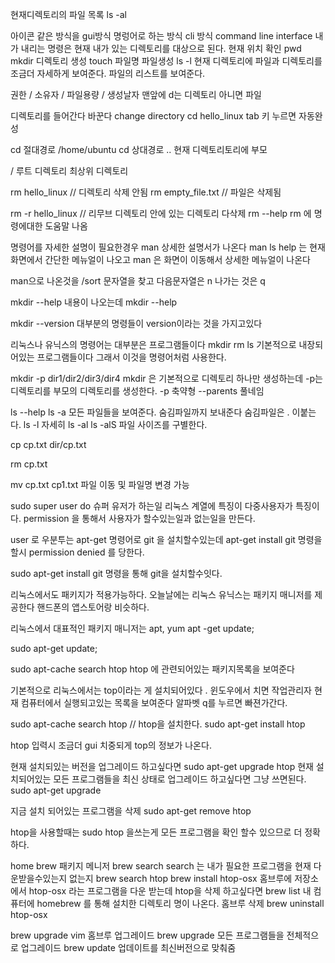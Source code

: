 현재디렉토리의 파일 목록 ls -al

아이콘 같은 방식을 gui방식 명렁어로 하는 방식 cli 방식 command line interface
내가 내리는 명령은 현재 내가 있는 디렉토리를 대상으로 된다.
현재 위치 확인 pwd
mkdir 디렉토리 생성
touch 파일명 파일생성
ls -l 현재 디렉토리에 파일과 디렉토리를 조금더 자세하게 보여준다. 파일의 리스트를 보여준다.

권한 / 소유자 / 파일용량 / 생성날자 맨앞에 d는 디렉토리 아니면 파일

디렉토리를 들어간다 바꾼다 change directory
cd hello_linux      tab 키 누르면 자동완성

cd 절대경로 /home/ubuntu
cd 상대경로 .. 현재 디렉토리토리에 부모

/ 루트 디렉토리 최상위 디렉토리

rm hello_linux          // 디렉토리 삭제 안됨
rm empty_file.txt       // 파일은 삭제됨

rm -r hello_linux       // 리무브 디렉토리  안에 있는 디렉토리 다삭제
rm --help               rm 에 명령에대한 도움말 나옴

명령어를 자세한 설명이 필요한경우
man 상세한 설명서가 나온다 man ls
help 는 현재 화면에서 간단한 메뉴얼이 나오고
man 은 화면이 이동해서 상세한 메뉴얼이 나온다

man으로 나온것을 /sort 문자열을 찾고 다음문자열은 n
나가는 것은 q

mkdir --help    내용이 나오는데
mkdir --help

mkdir --version     대부분의 명령들이 version이라는 것을 가지고있다

리눅스나 유닉스의 명령어는 대부분은 프로그램들이다
mkdir rm ls 기본적으로 내장되어있는 프로그램들이다 그래서 이것을 명령어처럼 사용한다.

mkdir -p dir1/dir2/dir3/dir4 mkdir 은 기본적으로 디렉토리 하나만 생성하는데 -p는 디렉토리를 부모의 디렉토리를 생성한다.
-p 축약형 --parents 풀네임

ls --help
ls -a 모든 파일들을 보여준다.   숨김파일까지 보내준다 숨김파일은 . 이붙는다.
ls -l 자세히
ls -al
ls -alS     파일 사이즈를 구별한다.

cp cp.txt dir/cp.txt

rm cp.txt

mv cp.txt cp1.txt       파일 이동 및 파일명 변경 가능

sudo super user do 슈퍼 유저가 하는일
리눅스 계열에 특징이 다중사용자가 특징이다.
permission 을 통해서 사용자가 할수있는일과 없는일을 만든다.

user 로 우분투는 apt-get 명령어로 git 을 설치할수있는데
apt-get install git 명령을 할시 permission denied 를 당한다.

sudo apt-get install git 명령을 통해 git을 설치할수잇다.

리눅스에서도 패키지가 적용가능하다.
오늘날에는 리눅스 유닉스는 패키지 매니저를 제공한다 핸드폰의 앱스토어랑 비슷하다.

리눅스에서 대표적인 패키지 매니저는 apt, yum
apt -get update;

sudo apt-get update;

sudo apt-cache search htop htop 에 관련되어있는 패키지목록을 보여준다

기본적으로 리눅스에서는 top이라는 게 설치되어있다 . 윈도우에서 치면 작업관리자 현재 컴퓨터에서 실행되고있는 목록을 보여준다
알파벳 q를 누르면 빠젼가간다.

sudo apt-cache search htop
// htop을 설치한다.
sudo apt-get install htop

htop 입력시 조금더 gui 치중되게 top의 정보가 나온다.

현재 설치되있는 버전을 업그레이드 하고싶다면
sudo apt-get upgrade htop
현재 설치되어있는 모든 프로그램들을 최신 상태로 업그레이드 하고싶다면 그냥 쓰면된다.
sudo apt-get upgrade

지금 설치 되어있는 프로그램을 삭제
sudo apt-get remove htop

htop을 사용할때는 sudo htop 을쓰는게 모든 프로그램을 확인 할수 있으므로 더 정확하다.

home brew 패키지 메니저
brew search search 는 내가 필요한 프로그램을 현재 다운받을수있는지 없는지
brew search htop
brew install htop-osx       홈브루에 저장소에서  htop-osx 라는 프로그램을 다운 받는데
htop을 삭제 하고싶다면
brew list 내 컴퓨터에 homebrew 를 통해 설치한 디렉토리 명이 나온다.
홈브루 삭제
brew uninstall htop-osx

brew upgrade vim   홈브루 업그레이드
brew upgrade       모든 프로그램들을 전체적으로 업그레이드
brew update        업데이트를 최신버전으로 맞춰줌
